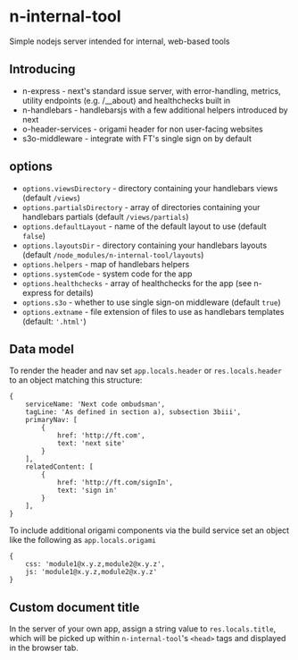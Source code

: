 # n-internal-tool
Simple nodejs server intended for internal, web-based tools


## Introducing
* n-express - next's standard issue server, with error-handling, metrics, utility endpoints (e.g. /__about) and healthchecks built in
* n-handlebars - handlebarsjs with a few additional helpers introduced by next
* o-header-services - origami header for non user-facing websites
* s3o-middleware - integrate with FT's single sign on by default


## options
- `options.viewsDirectory` - directory containing your handlebars views (default `/views`)
- `options.partialsDirectory` - array of directories containing your handlebars partials (default `/views/partials`)
- `options.defaultLayout` - name of the default layout to use (default `false`)
- `options.layoutsDir` - directory containing your handlebars layouts (default `/node_modules/n-internal-tool/layouts`)
- `options.helpers` - map of handlebars helpers
- `options.systemCode` - system code for the app
- `options.healthchecks` - array of healthchecks for the app (see n-express for details)
- `options.s3o` - whether to use single sign-on middleware (default `true`)
- `options.extname` - file extension of files to use as handlebars templates (default: `'.html'`)


## Data model
To render the header and nav set `app.locals.header` or `res.locals.header` to an object matching this structure:
```
{
	serviceName: 'Next code ombudsman',
	tagLine: 'As defined in section a), subsection 3biii',
	primaryNav: [
		{
			href: 'http://ft.com',
			text: 'next site'
		}
	],
	relatedContent: [
		{
			href: 'http://ft.com/signIn',
			text: 'sign in'
		}
	],
}

```

To include additional origami components via the build service set an object like the following as `app.locals.origami`

```
{
	css: 'module1@x.y.z,module2@x.y.z',
	js: 'module1@x.y.z,module2@x.y.z'
}

```


## Custom document title
In the server of your own app, assign a string value to `res.locals.title`, which will be picked up within `n-internal-tool`'s `<head>` tags and displayed in the browser tab.
